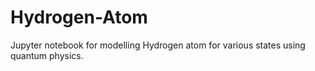 # Hydrogen-Atom
Jupyter notebook for modelling Hydrogen atom for various states using quantum physics.
